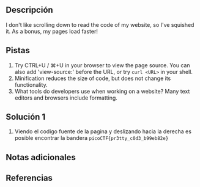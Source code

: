 ## Descripción
I don't like scrolling down to read the code of my website, so I've squished it. As a bonus, my pages load faster!

## Pistas
1. Try CTRL+U / ⌘+U in your browser to view the page source. You can also add 'view-source:' before the URL, or try `curl <URL>` in your shell.
2. Minification reduces the size of code, but does not change its functionality.
3. What tools do developers use when working on a website? Many text editors and browsers include formatting.
## Solución 1
1. Viendo el codigo fuente de la pagina y deslizando hacia la derecha es posible encontrar la bandera
`picoCTF{pr3tty_c0d3_b99eb82e}`

## Notas adicionales

## Referencias
